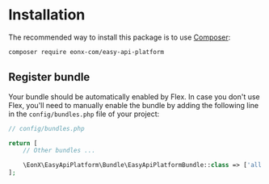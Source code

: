 <!---eonx_docs---
title: Installation
weight: 1000
---eonx_docs--->

# Installation

The recommended way to install this package is to use [Composer](https://getcomposer.org/):

```bash
composer require eonx-com/easy-api-platform
```

## Register bundle

Your bundle should be automatically enabled by Flex.
In case you don't use Flex, you'll need to manually enable the bundle by adding the following line
in the `config/bundles.php` file of your project:

```php
// config/bundles.php

return [
    // Other bundles ...

    \EonX\EasyApiPlatform\Bundle\EasyApiPlatformBundle::class => ['all' => true],
];
```
